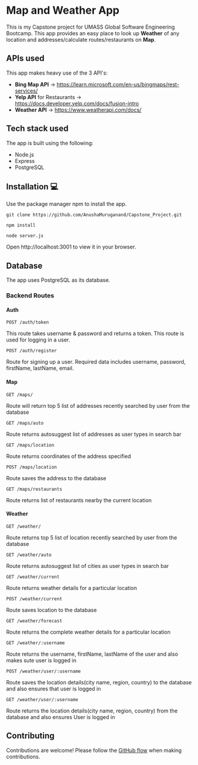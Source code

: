 # Map and Weather App

This is my Capstone project for UMASS Global Software Engineering Bootcamp. This app provides an easy place to look up **Weather** of any location and addresses/calculate routes/restaurants on **Map**.

## APIs used

This app makes heavy use of the 3 API's:
   - **Bing Map API** -> https://learn.microsoft.com/en-us/bingmaps/rest-services/
   - **Yelp API** for Restaurants -> https://docs.developer.yelp.com/docs/fusion-intro
   - **Weather API** -> https://www.weatherapi.com/docs/

## Tech stack used

The app is built using the following:

   - Node.js
   - Express
   - PostgreSQL

## Installation 💻

Use the package manager npm to install the app.

    git clone https://github.com/AnushaMuruganand/Capstone_Project.git   
 
    npm install
    
    node server.js

Open http://localhost:3001 to view it in your browser.

## Database

The app uses PostgreSQL as its database.

### Backend Routes

#### Auth
    POST /auth/token
    
This route takes username & password and returns a token. This route is used for logging in a user.

    POST /auth/register
    
Route for signing up a user. Required data includes username, password, firstName, lastName, email.

#### Map
    GET /maps/
 
Route will return top 5 list of addresses recently searched by user from the database
 
    GET /maps/auto
    
Route returns autosuggest list of addresses as user types in search bar

    GET /maps/location
   
Route returns coordinates of the address specified

    POST /maps/location
   
Route saves the address to the database

    GET /maps/restaurants
    
Route returns list of restaurants nearby the current location

#### Weather

    GET /weather/
    
Route returns top 5 list of location recently searched by user from the database

    GET /weather/auto
   
Route returns autosuggest list of cities as user types in search bar

    GET /weather/current
    
Route returns weather details for a particular location

    POST /weather/current
    
 Route saves location to the database
 
    GET /weather/forecast
    
 Route returns the  complete weather details for a particular location
 
    GET /weather/:username
    
 Route returns the username, firstName, lastName of the user and also makes sute user is logged in
 
    POST /weather/user/:username
    
 Route saves the location details(city name, region, country) to the database and also ensures that user is logged in
 
    GET /weather/user/:username
  
Route returns the location details(city name, region, country) from the database and also ensures User is logged in 
 

## Contributing

Contributions are welcome! Please follow the [GitHub flow](https://docs.github.com/en/get-started/quickstart/github-flow) when making contributions.

